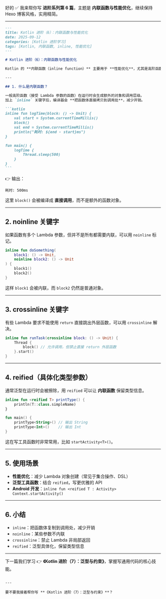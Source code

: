 好的 ✅ 我来帮你写 **进阶系列第 6 篇**，主题是 **内联函数与性能优化**，继续保持 Hexo 博客风格，实用精简。

---

````markdown
---
title: Kotlin 进阶（6）：内联函数与性能优化
date: 2025-09-12
categories: [Kotlin 进阶学习]
tags: [Kotlin, 内联函数, inline, 性能优化]
---

# Kotlin 进阶（6）：内联函数与性能优化

Kotlin 的 **内联函数（inline function）** 主要用于 **性能优化**，尤其是高阶函数中，减少不必要的对象创建和函数调用开销。

---

## 1. 什么是内联函数？

一般高阶函数（接受 Lambda 参数的函数）在运行时会生成额外的对象和调用层级。  
加上 `inline` 关键字后，编译器会 **把函数体直接拷贝到调用处**，减少开销。

```kotlin
inline fun logTime(block: () -> Unit) {
    val start = System.currentTimeMillis()
    block()
    val end = System.currentTimeMillis()
    println("耗时: ${end - start}ms")
}

fun main() {
    logTime {
        Thread.sleep(500)
    }
}
```
````

👉 输出：

```
耗时: 500ms
```

这里 `block()` 会被编译成 **直接调用**，而不是额外的函数对象。

---

## 2. noinline 关键字

如果函数有多个 Lambda 参数，但并不是所有都需要内联，可以用 `noinline` 标记。

```kotlin
inline fun doSomething(
    block1: () -> Unit,
    noinline block2: () -> Unit
) {
    block1()
    block2()
}
```

这样 `block1` 会被内联，而 `block2` 仍然是普通对象。

---

## 3. crossinline 关键字

有些 Lambda 要求不能使用 `return` 直接跳出外层函数，可以用 `crossinline` 解决。

```kotlin
inline fun runTask(crossinline block: () -> Unit) {
    Thread {
        block() // 允许调用，但禁止直接 return 外层函数
    }.start()
}
```

---

## 4. reified（具体化类型参数）

通常泛型在运行时会被擦除，用 `reified` 可以让 **内联函数** 保留类型信息。

```kotlin
inline fun <reified T> printType() {
    println(T::class.simpleName)
}

fun main() {
    printType<String>() // 输出 String
    printType<Int>()    // 输出 Int
}
```

这在写工具函数时非常常用，比如 `startActivity<T>()`。

---

## 5. 使用场景

- **性能优化**：减少 Lambda 对象创建（常见于集合操作、DSL）
- **泛型工具函数**：结合 `reified`，写更优雅的 API
- **Android 开发**：`inline fun <reified T : Activity> Context.startActivity()`

---

## 6. 小结

- `inline`：把函数体复制到调用处，减少开销
- `noinline`：某些参数不内联
- `crossinline`：禁止 Lambda 非局部返回
- `reified`：泛型具体化，保留类型信息

---

下一篇我们学习 👉 **《Kotlin 进阶（7）：泛型与约束》**，掌握写通用代码的核心技能。

```

---

要不要我接着帮你写 **《Kotlin 进阶（7）：泛型与约束》**？
```

